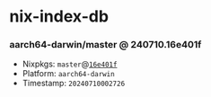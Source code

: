 # nix-index-db
### aarch64-darwin/master @ 240710.16e401f
- Nixpkgs: `master`@[`16e401f`](https://github.com/NixOS/nixpkgs/commit/16e401f01842c5bb2499e78c1fe227f939c0c474)
- Platform: `aarch64-darwin`
- Timestamp: `20240710002726`
